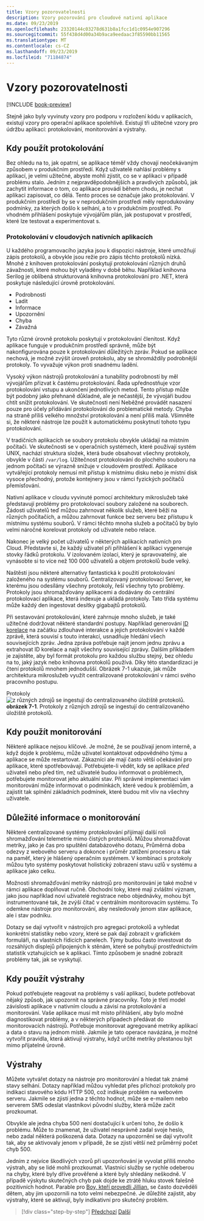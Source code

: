 ```yaml
---
title: Vzory pozorovatelnosti
description: Vzory pozorování pro cloudové nativní aplikace
ms.date: 09/23/2019
ms.openlocfilehash: 23320144c03278d631b8a1fcc1d1c0954e907296
ms.sourcegitcommit: 55f438d4d00a34b9aca9eedaac3f85590bb11565
ms.translationtype: MT
ms.contentlocale: cs-CZ
ms.lasthandoff: 09/23/2019
ms.locfileid: "71184874"
---
```

# <a name="observability-patterns"></a>Vzory pozorovatelnosti

[!INCLUDE [book-preview](../../../includes/book-preview.md)]

Stejně jako byly vyvinuty vzory pro podporu v rozložení kódu v aplikacích, existují vzory pro operační aplikace spolehlivě. Existují tři užitečné vzory pro údržbu aplikací: protokolování, monitorování a výstrahy.

## <a name="when-to-use-logging"></a>Kdy použít protokolování

Bez ohledu na to, jak opatrní, se aplikace téměř vždy chovají neočekávaným způsobem v produkčním prostředí. Když uživatelé nahlásí problémy s aplikací, je velmi užitečné, abyste mohli zjistit, co se v aplikaci v případě problému stalo. Jedním z nejpravděpodobnějších a pravdivých způsobů, jak zachytit informace o tom, co aplikace provádí během chodu, je nechat aplikaci zapisovat, co dělá. Tento proces se označuje jako protokolování. V produkčním prostředí by se v neprodukčním prostředí měly reprodukovány podmínky, za kterých došlo k selhání, a to v produkčním prostředí. Po vhodném přihlášení poskytuje vývojářům plán, jak postupovat v prostředí, které lze testovat a experimentovat s.

### <a name="logging-in-cloud-native-applications"></a>Protokolování v cloudových nativních aplikacích

U každého programovacího jazyka jsou k dispozici nástroje, které umožňují zápis protokolů, a obvykle jsou režie pro zápis těchto protokolů nízká. Mnohé z knihoven protokolování poskytují protokolování různých druhů závažnosti, které mohou být vyladěny v době běhu. Například knihovna Serilog je oblíbená strukturovaná knihovna protokolování pro .NET, která poskytuje následující úrovně protokolování.

* Podrobnosti
* Ladit
* Informace
* Upozornění
* Chyba
* Závažná

Tyto různé úrovně protokolu poskytují v protokolování členitost. Když aplikace funguje v produkčním prostředí správně, může být nakonfigurována pouze k protokolování důležitých zpráv. Pokud se aplikace nechová, je možné zvýšit úroveň protokolu, aby se shromáždily podrobnější protokoly. To vyvažuje výkon proti snadnému ladění.

Vysoký výkon nástrojů protokolování a tunability podrobností by měl vývojářům přizvat k častému protokolování. Řada upřednostňuje vzor protokolování vstupu a ukončení jednotlivých metod. Tento přístup může být podobný jako přehnaně důkladné, ale je nečastější, že vývojáři budou chtít snížit protokolování. Ve skutečnosti není Neběžné provádět nasazení pouze pro účely přidávání protokolování do problematické metody. Chyba na straně příliš velkého množství protokolování a není příliš malá. Všimněte si, že některé nástroje lze použít k automatickému poskytnutí tohoto typu protokolování.

V tradičních aplikacích se soubory protokolu obvykle ukládají na místním počítači. Ve skutečnosti se v operačních systémech, které používají systém UNIX, nachází struktura složek, která bude obsahovat všechny protokoly, obvykle v části `/var/log`. Užitečnost protokolování do plochého souboru na jednom počítači se výrazně snižuje v cloudovém prostředí. Aplikace vytvářející protokoly nemusí mít přístup k místnímu disku nebo je místní disk vysoce přechodný, protože kontejnery jsou v rámci fyzických počítačů přemísťování.

Nativní aplikace v cloudu vyvinuté pomocí architektury mikroslužeb také představují problémy pro protokolovací soubory založené na souborech. Žádosti uživatelů teď můžou zahrnovat několik služeb, které běží na různých počítačích, a můžou zahrnovat funkce bez serveru bez přístupu k místnímu systému souborů. V rámci těchto mnoha služeb a počítačů by bylo velmi náročné korelovat protokoly od uživatele nebo relace.

Nakonec je velký počet uživatelů v některých aplikacích nativních pro Cloud. Představte si, že každý uživatel při přihlášení k aplikaci vygeneruje stovky řádků protokolu. V izolovaném izolaci, který je spravovatelný, ale vynásobte si to více než 100 000 uživatelů a objem protokolů bude velký.

Naštěstí jsou některé alternativy fantastická k použití protokolování založeného na systému souborů. Centralizovaný protokolovací Server, ke kterému jsou odesílány všechny protokoly, řeší všechny tyto problémy. Protokoly jsou shromažďovány aplikacemi a dodávány do centrální protokolovací aplikace, která indexuje a ukládá protokoly. Tato třída systému může každý den ingestovat desítky gigabajtů protokolů.

Při sestavování protokolování, které zahrnuje mnoho služeb, je také užitečné dodržovat některé standardní postupy. Například generování [ID korelace](https://blog.rapid7.com/2016/12/23/the-value-of-correlation-ids/) na začátku zdlouhavé interakce a jejich protokolování v každé zprávě, která souvisí s touto interakcí, usnadňuje hledání všech souvisejících zpráv. Jedna zpráva potřebuje najít jenom jednu zprávu a extrahovat ID korelace a najít všechny související zprávy. Dalším příkladem je zajistěte, aby byl formát protokolu pro každou službu stejný, bez ohledu na to, jaký jazyk nebo knihovna protokolů používá. Díky této standardizaci je čtení protokolů mnohem jednodušší. Obrázek 7-1 ukazuje, jak může architektura mikroslužeb využít centralizované protokolování v rámci svého pracovního postupu.

Protokoly ![z různých zdrojů se ingestují do centralizovaného úložiště protokolů.](./media/centralized-logging.png)
**obrázek 7-1**. Protokoly z různých zdrojů se ingestují do centralizovaného úložiště protokolů.

## <a name="when-to-use-monitoring"></a>Kdy použít monitorování

Některé aplikace nejsou klíčové. Je možné, že se používají jenom interně, a když dojde k problému, může uživatel kontaktovat odpovědného týmu a aplikace se může restartovat. Zákazníci ale mají často větší očekávání pro aplikace, které spotřebovávají. Potřebujete-li vědět, kdy se aplikace *před* uživateli nebo před tím, než uživatelé budou informovat o problémech, potřebujete monitorovat jeho aktuální stav. Při správné implementaci vám monitorování může informovat o podmínkách, které vedou k problémům, a zajistit tak splnění základních podmínek, které budou mít vliv na všechny uživatele.

## <a name="monitoring-considerations"></a>Důležité informace o monitorování

Některé centralizované systémy protokolování přijímají další roli shromažďování telemetrie mimo čistých protokolů. Můžou shromažďovat metriky, jako je čas pro spuštění databázového dotazu, Průměrná doba odezvy z webového serveru a dokonce i průměr zatížení procesoru a tlak na paměť, který je hlášený operačním systémem. V kombinaci s protokoly můžou tyto systémy poskytovat holistický zobrazení stavu uzlů v systému a aplikace jako celku.

Možnosti shromažďování metriky nástrojů pro monitorování je také možné v rámci aplikace doplňovat ručně. Obchodní toky, které mají zvláštní význam, jako jsou například noví uživatelé registrace nebo objednávky, mohou být instrumentované tak, že zvýší čítač v centrálním monitorovacím systému. To odemkne nástroje pro monitorování, aby nesledovaly jenom stav aplikace, ale i stav podniku.

Dotazy se dají vytvořit v nástrojích pro agregaci protokolů a vyhledat konkrétní statistiky nebo vzory, které se pak dají zobrazit v grafickém formuláři, na vlastních řídicích panelech. Týmy budou často investovat do rozsáhlých displejů připojených k stěnám, které se pohybují prostřednictvím statistik vztahujících se k aplikaci. Tímto způsobem je snadné zobrazit problémy tak, jak se vyskytují.

## <a name="when-to-use-alerts"></a>Kdy použít výstrahy

Pokud potřebujete reagovat na problémy s vaší aplikací, budete potřebovat nějaký způsob, jak upozornit na správné pracovníky. Toto je třetí model závislosti aplikace v nativním cloudu a závisí na protokolování a monitorování. Vaše aplikace musí mít místo přihlášení, aby bylo možné diagnostikovat problémy, a v některých případech předávat do monitorovacích nástrojů. Potřebuje monitorovat agregované metriky aplikací a data o stavu na jednom místě. Jakmile je tato operace navázána, je možné vytvořit pravidla, která aktivují výstrahy, když určité metriky přestanou být mimo přijatelné úrovně.

## <a name="alerts"></a>Výstrahy

Můžete vytvářet dotazy na nástroje pro monitorování a hledat tak známé stavy selhání. Dotazy například můžou vyhledat přes příchozí protokoly pro indikaci stavového kódu HTTP 500, což indikuje problém na webovém serveru. Jakmile se zjistí jedna z těchto hodnot, může se e-mailem nebo serverem SMS odeslat vlastníkovi původní služby, která může začít prozkoumat.

Obvykle ale jedna chyba 500 není dostačující k určení toho, že došlo k problému. Může to znamenat, že uživatel nesprávně zadal svoje heslo, nebo zadal některá poškozená data. Dotazy na upozornění se dají vytvořit tak, aby se aktivovaly jenom v případě, že se zjistí větší než průměrný počet chyb 500.

Jedním z nejvíce škodlivých vzorů při upozorňování je vyvolat příliš mnoho výstrah, aby se lidé mohli prozkoumat. Vlastníci služby se rychle odeberou na chyby, které byly dříve prověřené a které byly shledány neškodně. V případě výskytu skutečných chyb pak dojde ke ztrátě hluku stovek falešně pozitivních hodnot. Parable pro [Boy, kteří provedli Jillian,](https://en.wikipedia.org/wiki/The_Boy_Who_Cried_Wolf) se často dozvěděli dětem, aby jim upozornili na toto velmi nebezpečné. Je důležité zajistit, aby výstrahy, které se aktivují, byly indikativní pro skutečný problém.

>[!div class="step-by-step"]
>[Předchozí](monitoring-health.md)
>[Další](logging-with-elastic-stack.md)
